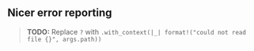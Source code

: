 ## Nicer error reporting

> **TODO:** Replace `?` with `.with_context(|_| format!("could not read file {}", args.path))`
